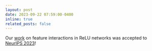 ```yaml
---
layout: post
date: 2023-09-22 07:59:00-0400
inline: true
related_posts: false
---
```


Our [work](https://neurips.cc/virtual/2023/poster/70998) on feature interactions in ReLU networks was accepted to [NeurIPS 2023](https://neurips.cc/virtual/2023/index.html)!
